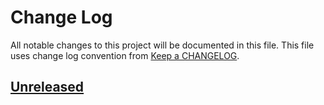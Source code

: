 # Change Log
All notable changes to this project will be documented in this file.
This file uses change log convention from [Keep a CHANGELOG](http://keepachangelog.com).

## [Unreleased][unreleased]


[unreleased]: https://github.com/hadenlabs/ansible-role-superslacker/compare/0.0.2...HEAD
[0.0.2]: https://github.com/hadenlabs/ansible-role-superslacker/compare/0.0.1...0.0.2
[0.0.1]: https://github.com/hadenlabs/ansible-role-superslacker/compare/0.0.0...0.0.1

[CHANGELOG.md]: CHANGELOG.md
[CONTRIBUTING.md]: CONTRIBUTING.md
[LICENCE.md]: LICENCE.md
[README.md]: README.md
